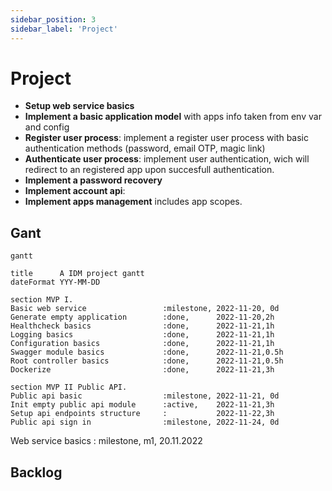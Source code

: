 ```yaml
---
sidebar_position: 3
sidebar_label: 'Project'
---
```


# Project

- **Setup web service basics**
- **Implement a basic application model** with apps info taken from env var and config
- **Register user process**: implement a register user process with basic
  authentication methods (password, email OTP, magic link)
- **Authenticate user process**: implement user authentication, wich will
  redirect to an registered app upon succesfull authentication.
- **Implement a password recovery**
- **Implement account api**:
- **Implement apps management** includes app scopes.

## Gant

```mermaid
gantt

title      A IDM project gantt
dateFormat YYY-MM-DD

section MVP I.
Basic web service                 :milestone, 2022-11-20, 0d
Generate empty application        :done,      2022-11-20,2h
Healthcheck basics                :done,      2022-11-21,1h
Logging basics                    :done,      2022-11-21,1h
Configuration basics              :done,      2022-11-21,1h
Swagger module basics             :done,      2022-11-21,0.5h
Root controller basics            :done,      2022-11-21,0.5h
Dockerize                         :done,      2022-11-21,3h

section MVP II Public API.
Public api basic                  :milestone, 2022-11-21, 0d
Init empty public api module      :active,    2022-11-21,3h
Setup api endpoints structure     :           2022-11-22,3h
Public api sign in                :milestone, 2022-11-24, 0d

```

Web service basics : milestone, m1, 20.11.2022

## Backlog
